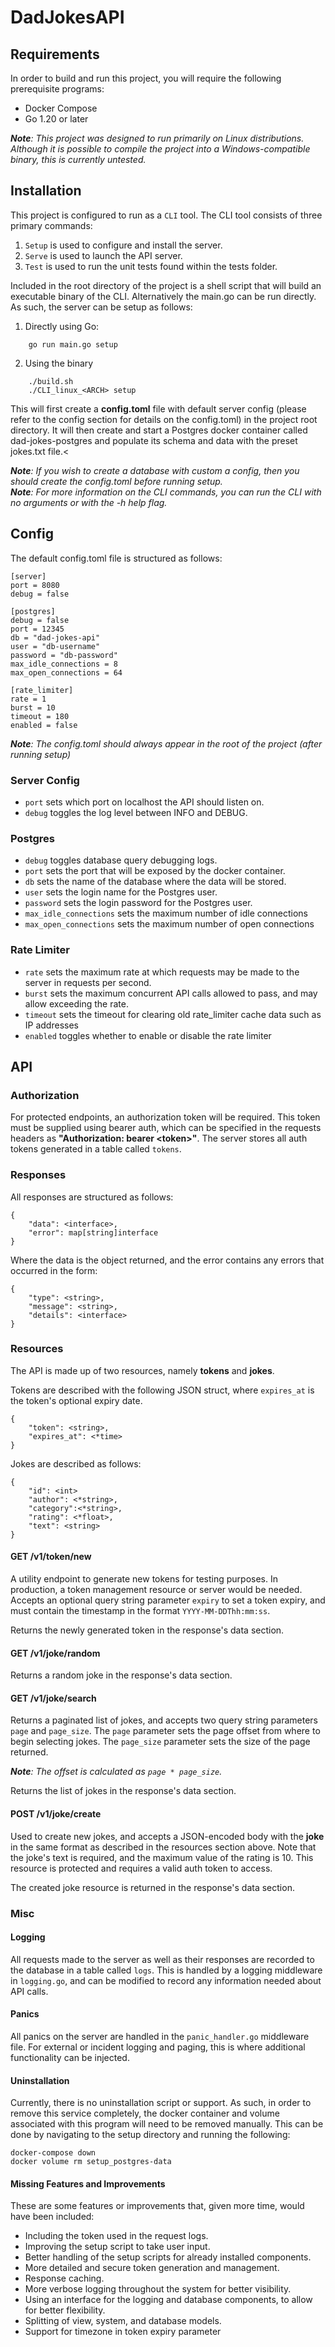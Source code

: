 # DadJokesAPI

## Requirements
In order to build and run this project, you will require the following prerequisite programs:

* Docker Compose
* Go 1.20 or later

*<b>Note</b>: This project was designed to run primarily on Linux distributions. Although it is possible to compile the project into a Windows-compatible binary, this is currently untested.*

## Installation
This project is configured to run as a ```CLI``` tool. The CLI tool consists of three primary commands:
1. ```Setup``` is used to configure and install the server.
2. ```Serve``` is used to launch the API server.
3. ```Test``` is used to run the unit tests found within the tests folder.

Included in the root directory of the project is a shell script that will build an executable binary of the CLI. Alternatively the main.go can be run directly. As such, the server can be setup as follows:

1. Directly using Go:
```
    go run main.go setup
```
2. Using the binary
```
    ./build.sh
    ./CLI_linux_<ARCH> setup
```

This will first create a <b>config.toml</b> file with default server config (please refer to the config section for details on the config.toml) in the project root directory. It will then create and start a Postgres docker container called dad-jokes-postgres and populate its schema and data with the preset jokes.txt file.<

*<b>Note</b>: If you wish to create a database with custom a config, then you should create the config.toml before running setup.*<br>
*<b>Note</b>: For more information on the CLI commands, you can run the CLI with no arguments or with the -h help flag.*
## Config
The default config.toml file is structured as follows:
```
[server]
port = 8080
debug = false

[postgres]
debug = false
port = 12345
db = "dad-jokes-api"
user = "db-username"
password = "db-password"
max_idle_connections = 8
max_open_connections = 64

[rate_limiter]
rate = 1
burst = 10
timeout = 180
enabled = false
```

*<b>Note</b>: The config.toml should always appear in the root of the project (after running setup)*
### Server Config
* ```port``` sets which port on localhost the API should listen on.
* ```debug``` toggles the log level between INFO and DEBUG.

### Postgres
* ```debug``` toggles database query debugging logs.
* ```port``` sets the port that will be exposed by the docker container.
* ```db``` sets the name of the database where the data will be stored.
* ```user``` sets the login name for the Postgres user.
* ```password``` sets the login password for the Postgres user.
* ```max_idle_connections``` sets the maximum number of idle connections
* ```max_open_connections``` sets the maximum number of open connections

### Rate Limiter
* ```rate``` sets the maximum rate at which requests may be made to the server in requests per second.
* ```burst``` sets the maximum concurrent API calls allowed to pass, and may allow exceeding the rate.
* ```timeout``` sets the timeout for clearing old rate_limiter cache data such as IP addresses
* ```enabled``` toggles whether to enable or disable the rate limiter

## API

### Authorization
For protected endpoints, an authorization token will be required. This token must be supplied using bearer auth, which can be specified in the requests headers as <b>"Authorization: bearer \<token\>"</b>. The server stores all auth tokens generated in a table called ```tokens```.

### Responses
All responses are structured as follows:
```
{
    "data": <interface>,
    "error": map[string]interface
}
```
Where the data is the object returned, and the error contains any errors that occurred in the form:
```
{
    "type": <string>,
    "message": <string>,
    "details": <interface>
}
```

### Resources
The API is made up of two resources, namely <b>tokens</b> and <b>jokes</b>.

Tokens are described with the following JSON struct, where ```expires_at``` is the token's optional expiry date.
```
{
    "token": <string>,
    "expires_at": <*time>
}
```

Jokes are described as follows:
```
{
    "id": <int>
    "author": <*string>,
    "category":<*string>,
    "rating": <*float>,
    "text": <string>
}
```

#### GET /v1/token/new
A utility endpoint to generate new tokens for testing purposes. In production, a token management resource or server would be needed.
Accepts an optional query string parameter ```expiry``` to set a token expiry, and must contain the timestamp in the format ```YYYY-MM-DDThh:mm:ss```.

Returns the newly generated token in the response's data section.

#### GET /v1/joke/random
Returns a random joke in the response's data section.

#### GET /v1/joke/search
Returns a paginated list of jokes, and accepts two query string parameters ```page``` and ```page_size```.
The ```page``` parameter sets the page offset from where to begin selecting jokes.
The ```page_size``` parameter sets the size of the page returned.

*<b>Note</b>: The offset is calculated as ```page * page_size```.*

Returns the list of jokes in the response's data section.

#### POST /v1/joke/create
Used to create new jokes, and accepts a JSON-encoded body with the <b>joke</b> in the same format as described in the resources section above. Note that the joke's text is required, and the maximum value of the rating is 10. This resource is protected and requires a valid auth token to access.

The created joke resource is returned in the response's data section.

### Misc

#### Logging
All requests made to the server as well as their responses are recorded to the database in a table called ```logs```. This is handled by a logging middleware in ```logging.go```, and can be modified to record any information needed about API calls.

#### Panics
All panics on the server are handled in the ```panic_handler.go``` middleware file. For external or incident logging and paging, this is where additional functionality can be injected.

#### Uninstallation
Currently, there is no uninstallation script or support. As such, in order to remove this service completely, the docker container and volume associated with this program will need to be removed manually. This can be done by navigating to the setup directory and running the following:
```
docker-compose down
docker volume rm setup_postgres-data

```

#### Missing Features and Improvements
These are some features or improvements that, given more time, would have been included:

* Including the token used in the request logs.
* Improving the setup script to take user input.
* Better handling of the setup scripts for already installed components.
* More detailed and secure token generation and management.
* Response caching.
* More verbose logging throughout the system for better visibility.
* Using an interface for the logging and database components, to allow for better flexibility.
* Splitting of view, system, and database models.
* Support for timezone in token expiry parameter
